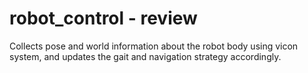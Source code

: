 # robot_control - review

Collects pose and world information about the robot body using vicon system, and updates the gait and navigation strategy accordingly. 
